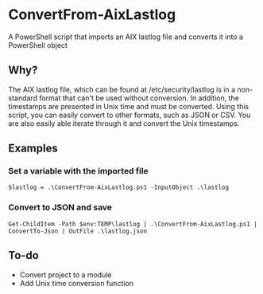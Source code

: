 # ConvertFrom-AixLastlog
A PowerShell script that imports an AIX lastlog file and converts it into a PowerShell object

## Why?
The AIX lastlog file, which can be found at /etc/security/lastlog is in a non-standard format that can't be used without conversion. In addition, the timestamps are presented in Unix time and must be converted. Using this script, you can easily convert to other formats, such as JSON or CSV. You are also easily able iterate through it and convert the Unix timestamps.

## Examples

### Set a variable with the imported file
`$lastlog = .\ConvertFrom-AixLastlog.ps1 -InputObject .\lastlog`

### Convert to JSON and save
`Get-ChildItem -Path $env:TEMP\lastlog | .\ConvertFrom-AixLastlog.ps1 | ConvertTo-Json | OutFile .\lastlog.json`

## To-do
* Convert project to a module
* Add Unix time conversion function